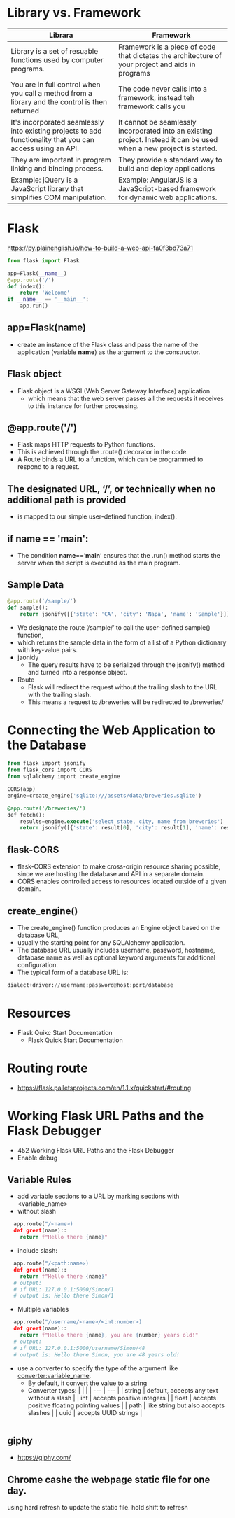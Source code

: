 # Library vs. Framework

| Librara                                                                                                    | Framework                                                                                                            |
| ---------------------------------------------------------------------------------------------------------- | -------------------------------------------------------------------------------------------------------------------- |
| Library is a set of resuable functions used by computer programs.                                          | Framework is a piece of code that dictates the architecture of your project and aids in programs                     |
| You are in full control when you call a method from a library and the control is then returned             | The code never calls into a framework, instead teh framework calls you                                               |
| It's incorporated seamlessly into existing projects to add functionality that you can access using an API. | It cannot be seamlessly incorporated into an existing project. Instead it can be used when a new project is started. |
| They are important in program linking and binding process.                                                 | They provide a standard way to build and deploy applications                                                         |
| Example: jQuery is a JavaScript library that simplifies COM manipulation.                                  | Example: AngularJS is a JavaScript-based framework for dynamic web applications.                                     |

# Flask

https://py.plainenglish.io/how-to-build-a-web-api-fa0f3bd73a71

```py
from flask import Flask

app=Flask(__name__)
@app.route('/')
def index():
    return 'Welcome'
if __name__ == '__main__':
    app.run()
```

## app=Flask(**name**)

- create an instance of the Flask class and pass the name of the application (variable **name**) as the argument to the constructor.

## Flask object

- Flask object is a WSGI (Web Server Gateway Interface) application
  - which means that the web server passes all the requests it receives to this instance for further processing.

## @app.route('/')

- Flask maps HTTP requests to Python functions.
- This is achieved through the .route() decorator in the code.
- A Route binds a URL to a function, which can be programmed to respond to a request.

## The designated URL, ‘/’, or technically when no additional path is provided

- is mapped to our simple user-defined function, index().

## if **name** == '**main**':

- The condition **name**==’**main**’ ensures that the .run() method starts the server when the script is executed as the main program.

## Sample Data

```py
@app.route('/sample/')
def sample():
    return jsonify([{'state': 'CA', 'city': 'Napa', 'name': 'Sample'}])
```

- We designate the route ‘/sample/’ to call the user-defined sample() function,
- which returns the sample data in the form of a list of a Python dictionary with key-value pairs.
- jaonidy
  - The query results have to be serialized through the jsonify() method and turned into a response object.
- Route
  - Flask will redirect the request without the trailing slash to the URL with the trailing slash.
  - This means a request to /breweries will be redirected to /breweries/

# Connecting the Web Application to the Database

```sql
from flask import jsonify
from flask_cors import CORS
from sqlalchemy import create_engine

CORS(app)
engine=create_engine('sqlite:///assets/data/breweries.sqlite')

@app.route('/breweries/')
def fetch():
    results=engine.execute('select state, city, name from breweries')
    return jsonify([{'state': result[0], 'city': result[1], 'name': result[2]} for result in results])

```

## flask-CORS

- flask-CORS extension to make cross-origin resource sharing possible, since we are hosting the database and API in a separate domain.
- CORS enables controlled access to resources located outside of a given domain.

## create_engine()

- The create_engine() function produces an Engine object based on the database URL,
- usually the starting point for any SQLAlchemy application.
- The database URL usually includes username, password, hostname, database name as well as optional keyword arguments for additional configuration.
- The typical form of a database URL is:

```py
dialect+driver://username:password@host:port/database
```

# Resources

- Flask Quikc Start Documentation
  - Flask Quick Start Documentation

# Routing route

- https://flask.palletsprojects.com/en/1.1.x/quickstart/#routing

# Working Flask URL Paths and the Flask Debugger

- 452 Working Flask URL Paths and the Flask Debugger
- Enable debug

## Variable Rules

- add variable sections to a URL by marking sections with <variable_name>
- without slash

```py
  app.route("/<name>)
  def greet(name)::
    return f"Hello there {name}"
```

- include slash:

```py
  app.route("/<path:name>)
  def greet(name)::
    return f"Hello there {name}"
  # output:
  # if URL: 127.0.0.1:5000/Simon/1
  # output is: Hello there Simon/1
```

- Multiple variables

```py
  app.route("/username/<name>/<int:number>)
  def greet(name)::
    return f"Hello there {name}, you are {number} years old!"
  # output:
  # if URL: 127.0.0.1:5000/username/Simon/48
  # output is: Hello there Simon, you are 48 years old!
```

- use a converter to specify the type of the argument like <converter:variable_name>.
  - By default, it convert the value to a string
  - Converter types:
    | | |
    | --- | --- |
    | string | default, accepts any text without a slash |
    | int | accepts positive integers |
    | float | accepts positive floating pointing values |
    | path | like string but also accepts slashes |
    | uuid | accepts UUID strings |

```py

```

## giphy

- https://giphy.com/

## Chrome cashe the webpage static file for one day.

using hard refresh to update the static file.
hold shift to refresh
